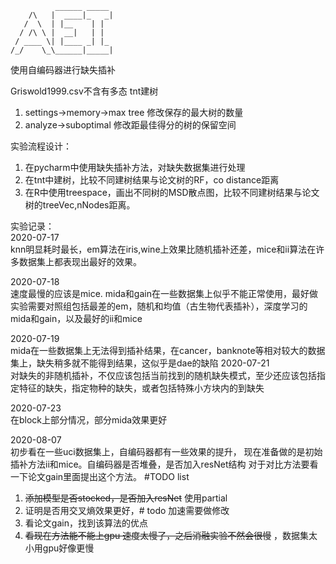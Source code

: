 ```
          ______ _____ 
    /\   |  ____|_   _|
   /  \  | |__    | |  
  / /\ \ |  __|   | |  
 / ____ \| |____ _| |_ 
/_/    \_\______|_____|

```
使用自编码器进行缺失插补

Griswold1999.csv不含有多态
tnt建树
1. settings->memory->max tree 修改保存的最大树的数量
2. analyze->suboptimal 修改距最佳得分的树的保留空间

实验流程设计：
1. 在pycharm中使用缺失插补方法，对缺失数据集进行处理
2. 在tnt中建树，比较不同建树结果与论文树的RF，co distance距离
3. 在R中使用treespace，画出不同树的MSD散点图，比较不同建树结果与论文树的treeVec,nNodes距离。

实验记录：  
2020-07-17  
knn明显耗时最长，em算法在iris,wine上效果比随机插补还差，mice和ii算法在许多数据集上都表现出最好的效果。

2020-07-18  
速度最慢的应该是mice. mida和gain在一些数据集上似乎不能正常使用，最好做实验需要对照组包括最差的em，随机和均值（古生物代表插补），深度学习的mida和gain，以及最好的ii和mice

2020-07-19  
mida在一些数据集上无法得到插补结果，在cancer，banknote等相对较大的数据集上，缺失稍多就不能得到结果，这似乎是dae的缺陷
2020-07-21  
对缺失的非随机插补，不仅应该包括当前找到的随机缺失模式，至少还应该包括指定特征的缺失，指定物种的缺失，或者包括特殊小方块内的到缺失

2020-07-23  
在block上部分情况，部分mida效果更好  

2020-08-07  
初步看在一些uci数据集上，自编码器都有一些效果的提升，
现在准备做的是初始插补方法ii和mice。自编码器是否堆叠，是否加入resNet结构
对于对比方法要看一下论文gain里面提出这个方法。
#TODO list
1. ~~添加模型是否stocked，是否加入resNet~~   使用partial
2. 证明是否用交叉熵效果更好，# todo 加速需要做修改
3. 看论文gain，找到该算法的优点
4. ~~看现在方法能不能上gpu 速度太慢了，之后消融实验不然会很慢~~   ，数据集太小用gpu好像更慢

